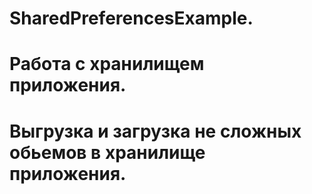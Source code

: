 # SharedPreferencesExample.
# Работа с хранилищем приложения.
# Выгрузка и загрузка не сложных обьемов в хранилище приложения.
